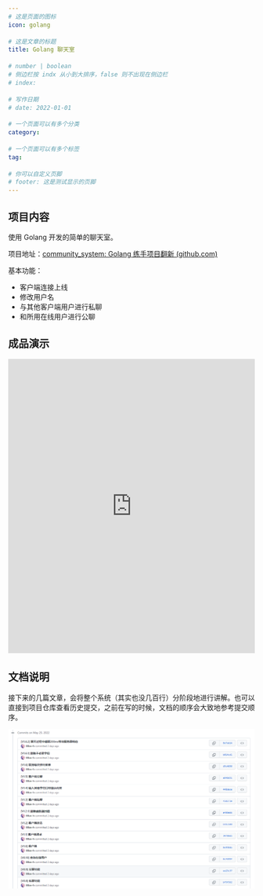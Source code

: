```yaml
---
# 这是页面的图标
icon: golang

# 这是文章的标题
title: Golang 聊天室

# number | boolean
# 侧边栏按 indx 从小到大排序，false 则不出现在侧边栏
# index:

# 写作日期
# date: 2022-01-01

# 一个页面可以有多个分类
category: 

# 一个页面可以有多个标签
tag: 

# 你可以自定义页脚
# footer: 这是测试显示的页脚
---
```




## 项目内容

使用 Golang 开发的简单的聊天室。

项目地址：[community_system: Golang 练手项目翻新 (github.com)](https://github.com/lllllan-fv/community_system)



基本功能：

- 客户端连接上线
- 修改用户名
- 与其他客户端用户进行私聊
- 和所用在线用户进行公聊



## 成品演示

<iframe src="https://lllllan.cn/personal_data/download/golang_community_system.mp4" scrolling="no" width="100%" height="600px" border="0" frameborder="no" framespacing="0" allowfullscreen="true"> </iframe>



## 文档说明

接下来的几篇文章，会将整个系统（其实也没几百行）分阶段地进行讲解。也可以直接到项目仓库查看历史提交，之前在写的时候，文档的顺序会大致地参考提交顺序。

![image-20220527234516205](./img/image-20220527234516205.png)
